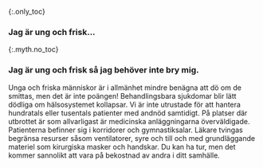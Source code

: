 {:.only_toc} 
 ### Jag är ung och frisk... 

 {:.myth.no_toc} 
 ### Jag är ung och frisk så jag behöver inte bry mig. 

Unga och friska människor är i allmänhet mindre benägna att dö om de smittas, men det är inte poängen! Behandlingsbara sjukdomar blir lätt dödliga om hälsosystemet kollapsar. Vi är inte utrustade för att hantera hundratals eller tusentals patienter med andnöd samtidigt. På platser där utbrottet är som allvarligast är medicinska anläggningarna överväldigade. Patienterna befinner sig i korridorer och gymnastiksalar. Läkare tvingas begränsa resurser såsom ventilatorer, syre och till och med grundläggande materiel som kirurgiska masker och handskar. Du kan ha tur, men det kommer sannolikt att vara på bekostnad av andra i ditt samhälle.
